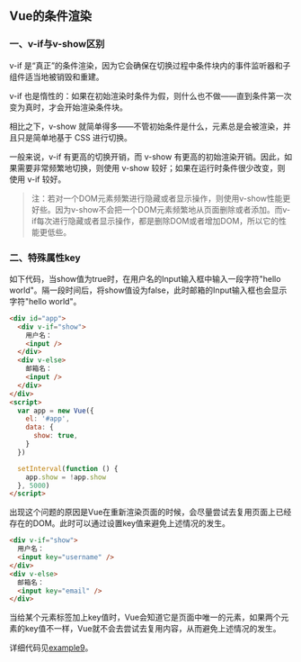 
## Vue的条件渲染

### 一、v-if与v-show区别

v-if 是“真正”的条件渲染，因为它会确保在切换过程中条件块内的事件监听器和子组件适当地被销毁和重建。

v-if 也是惰性的：如果在初始渲染时条件为假，则什么也不做——直到条件第一次变为真时，才会开始渲染条件块。

相比之下，v-show 就简单得多——不管初始条件是什么，元素总是会被渲染，并且只是简单地基于 CSS 进行切换。

一般来说，v-if 有更高的切换开销，而 v-show 有更高的初始渲染开销。因此，如果需要非常频繁地切换，则使用 v-show 较好；如果在运行时条件很少改变，则使用 v-if 较好。

> 注：若对一个DOM元素频繁进行隐藏或者显示操作，则使用v-show性能更好些。因为v-show不会把一个DOM元素频繁地从页面删除或者添加。而v-if每次进行隐藏或者显示操作，都是删除DOM或者增加DOM，所以它的性能更低些。

### 二、特殊属性key

如下代码，当show值为true时，在用户名的Input输入框中输入一段字符"hello world"。隔一段时间后，将show值设为false，此时邮箱的Input输入框也会显示字符"hello world"。

```HTML
<div id="app">
  <div v-if="show">
    用户名：
    <input />
  </div>
  <div v-else>
    邮箱名：
    <input />
  </div>
</div>
<script>
  var app = new Vue({
    el: '#app',
    data: {
      show: true,
    }
  })

  setInterval(function () {
    app.show = !app.show
  }, 5000)
</script>
```

出现这个问题的原因是Vue在重新渲染页面的时候，会尽量尝试去复用页面上已经存在的DOM。此时可以通过设置key值来避免上述情况的发生。

```HTML
<div v-if="show">
  用户名：
  <input key="username" />
</div>
<div v-else>
  邮箱名：
  <input key="email" />
</div>
```

当给某个元素标签加上key值时，Vue会知道它是页面中唯一的元素，如果两个元素的key值不一样，Vue就不会去尝试去复用内容，从而避免上述情况的发生。

详细代码见[example9](https://github.com/Bian2017/TravelWebsite/blob/master/docs/example9/index.html)。